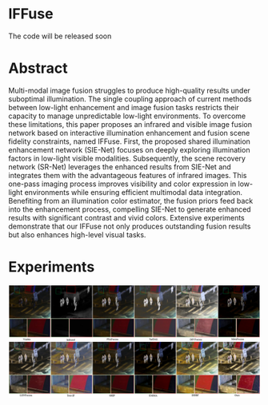 # IFFuse

The code will be released soon

# Abstract

Multi-modal image fusion struggles to produce high-quality results under suboptimal illumination. The single coupling approach of current methods between low-light enhancement and image fusion tasks restricts their capacity to manage unpredictable low-light environments. To overcome these limitations, this paper proposes an infrared and visible image fusion network based on interactive illumination enhancement and fusion scene fidelity constraints, named IFFuse. First, the proposed shared illumination enhancement network (SIE-Net) focuses on deeply exploring illumination factors in low-light visible modalities. Subsequently, the scene recovery network (SR-Net) leverages the enhanced results from SIE-Net and integrates them with the advantageous features of infrared images. This one-pass imaging process improves visibility and color expression in low-light environments while ensuring efficient multimodal data integration. Benefiting from an illumination color estimator, the fusion priors feed back into the enhancement process, compelling
SIE-Net to generate enhanced results with significant contrast and vivid colors. Extensive experiments demonstrate that our IFFuse not only produces outstanding fusion results but also enhances high-level visual tasks.

# Experiments

![LLVIP_1](fig/LLVIP_1.png)
